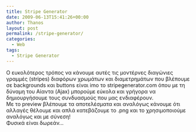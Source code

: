```yaml
---
title: Stripe Generator
date: 2009-06-13T15:41:26+00:00
author: Thanos
layout: post
permalink: /stripe-generator/
categories:
  - Web
tags:
  - Stripe Generator
---
```

Ο ευκολότερος τρόπος να κάνουμε αυτές τις μοντέρνες διαγώνιες γραμμές (stripes) διαφόρων χρωμάτων και διαμετρημάτων που βλέπουμε σε backgrounds και buttons είναι imo το stripegenerator.com όπου με τη δύναμη του Αίαντα (Ajax) μπορούμε εύκολα και γρήγορα να δημιουργήσουμε τους συνδυασμούς που μας ενδιαφέρουν.  
Με το preview βλέπουμε τα αποτελέσματα και αναλόγως κάνουμε ότι αλλαγές θέλουμε και απλά κατεβάζουμε το .png και το χρησιμοποιούμε αναλόγως και με σύνεση!  
Φυσικά είναι δωρεάν…